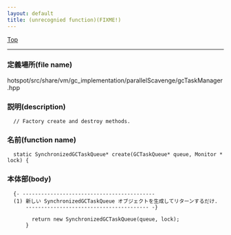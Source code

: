 ```yaml
---
layout: default
title: (unrecognied function)(FIXME!)
---
```

[Top](../index.html)

--- 
### 定義場所(file name)
hotspot/src/share/vm/gc_implementation/parallelScavenge/gcTaskManager.hpp
### 説明(description)

```
  // Factory create and destroy methods.
```

### 名前(function name)
```
  static SynchronizedGCTaskQueue* create(GCTaskQueue* queue, Monitor * lock) {
```

### 本体部(body)
```
  {- -------------------------------------------
  (1) 新しい SynchronizedGCTaskQueue オブジェクトを生成してリターンするだけ.
      ---------------------------------------- -}

	    return new SynchronizedGCTaskQueue(queue, lock);
	  }
	
```



